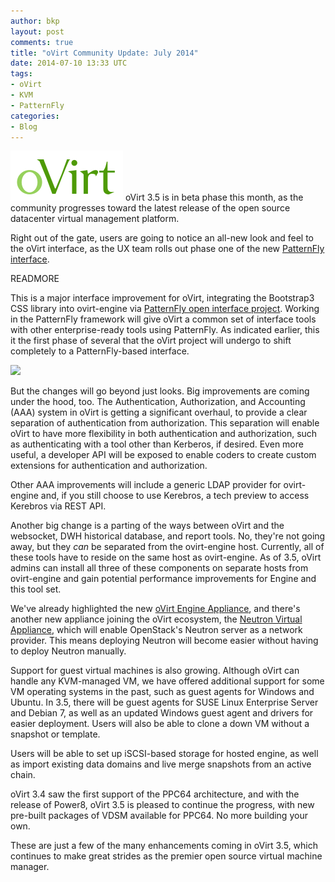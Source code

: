 ```yaml
---
author: bkp
layout: post
comments: true
title: "oVirt Community Update: July 2014"
date: 2014-07-10 13:33 UTC
tags:
- oVirt
- KVM
- PatternFly
categories:
- Blog
---
```

![](/images/blog/oVirt-logo.png)
oVirt 3.5 is in beta phase this month, as the community progresses toward the latest release of the open source datacenter virtual management platform.

Right out of the gate, users are going to notice an all-new look and feel to the oVirt interface, as the UX  team rolls out phase one of the new [PatternFly interface](http://www.ovirt.org/Features/NewLookAndFeelPatternFlyPhase1).

READMORE

This is a major interface improvement for oVirt, integrating the Bootstrap3 CSS library into ovirt-engine via [PatternFly open interface project](https://www.patternfly.org/). Working in the PatternFly framework will give oVirt a common set of interface tools with other enterprise-ready tools using PatternFly. As indicated earlier, this it the first phase of several that the oVirt project will undergo to shift completely to a PatternFly-based interface.

![](http://www.ovirt.org/images/f/f7/OVirt-LAF-Admin-Banner-Only.png)

But the changes will go beyond just looks. Big improvements are coming under the hood, too. The Authentication, Authorization, and Accounting (AAA) system in oVirt is getting a significant overhaul, to provide a clear separation of authentication from authorization. This separation will enable oVirt to have more flexibility in both authentication and authorization, such as authenticating with a tool other than Kerberos, if desired. Even more useful, a developer API will be exposed to enable coders to create custom extensions for authentication and authorization.

Other AAA improvements will include a generic LDAP provider for ovirt-engine and, if you still choose to use Kerebros, a tech preview to access Kerebros via REST API.

Another big change is a parting of the ways between oVirt and the websocket, DWH historical database, and report tools. No, they're not going away, but they *can* be separated from the ovirt-engine host. Currently, all of these tools have to reside on the same host as ovirt-engine. As of 3.5, oVirt admins can install all three of these components on separate hosts from ovirt-engine and gain potential performance improvements for Engine and this tool set.

We've already highlighted the new [oVirt Engine Appliance](/blog/2014/06/simplify-vm-management-with-appliances/), and there's another new appliance joining the oVirt ecosystem, the [Neutron Virtual Appliance](http://www.ovirt.org/Features/NeutronVirtualAppliance), which will enable OpenStack's Neutron server as a network provider. This means deploying Neutron will become easier without having to deploy Neutron manually.

Support for guest virtual machines is also growing. Although oVirt can handle any KVM-managed VM, we have offered additional support for some VM operating systems in the past, such as guest agents for Windows and Ubuntu. In 3.5, there will be guest agents for SUSE Linux Enterprise Server and Debian 7, as well as an updated Windows guest agent and drivers for easier deployment. Users will also be able to clone a down VM without a snapshot or template.

Users will be able to set up iSCSI-based storage for hosted engine, as well as import existing data domains and live merge snapshots from an active chain.

oVirt 3.4 saw the first support of the PPC64 architecture, and with the release of Power8, oVirt 3.5 is pleased to continue the progress, with new pre-built packages of VDSM available for PPC64. No more building your own.

These are just a few of the many enhancements coming in oVirt 3.5, which continues to make great strides as the premier open source virtual machine manager. 
